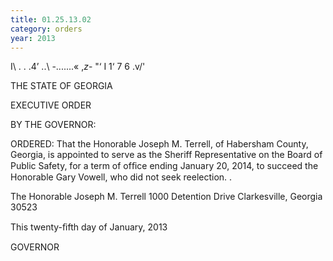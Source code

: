 ```yaml
---
title: 01.25.13.02
category: orders
year: 2013
---
```

 

I\\ . . .4’
.\.\ -.......« ,_z_-
"‘ I 1‘ 7 6 .v/'

THE STATE OF GEORGIA

EXECUTIVE ORDER

BY THE GOVERNOR:

ORDERED: That the Honorable Joseph M. Terrell, of Habersham County,
Georgia, is appointed to serve as the Sheriff Representative on the
Board of Public Safety, for a term of ofﬁce ending January 20,
2014, to succeed the Honorable Gary Vowell, who did not seek
reelection. .

The Honorable Joseph M. Terrell
1000 Detention Drive
Clarkesville, Georgia 30523

This twenty-ﬁfth day of January, 2013

GOVERNOR

